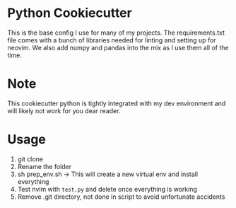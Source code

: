 # Python Cookiecutter

This is the base config I use for many of my projects. The requirements.txt
file comes with a bunch of libraries needed for linting and setting up for
neovim.  We also add numpy and pandas into the mix as I use them all of the
time.

# Note
This cookiecutter python is tightly integrated with my dev environment and will
likely not work for you dear reader.

# Usage

1. git clone
2. Rename the folder
3. sh prep_env.sh -> This will create a new virtual env and install everything
4. Test nvim with `test.py` and delete once everything is working
5. Remove .git directory, not done in script to avoid unfortunate accidents

